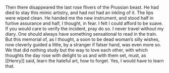 Then there disappeared the last rose flivers of the Prussian beast. He had died to stay this mimic artistry, and had not had an inkling of it. The lips were wiped clean. He handed me the new instrument, and stood half in furtive assurance and half, I thought, in fear. I felt I could afford to be suave. If you would care to verify the incident, pray do so. I never travel without my diary. One should always have something sensational to read in the train. But this memorial of, as I thought, a soon to be dead woman’s silly wishes, now cleverly guided a little, by a stranger if falser hand, was even more so. We that did nothing study but the way to love each other, with which thoughts the day rose with delight to us and with them set, must, as [[Henry]] said, learn the hateful art, how to forget. Yes, I would have to learn that.
